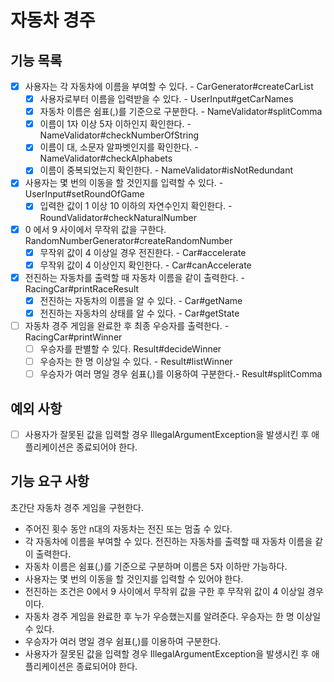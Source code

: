 # 자동차 경주
## 기능 목록
- [x] 사용자는 각 자동차에 이름을 부여할 수 있다. - CarGenerator#createCarList
  - [x] 사용자로부터 이름을 입력받을 수 있다. - UserInput#getCarNames
  - [x] 자동차 이름은 쉼표(,)를 기준으로 구분한다. - NameValidator#splitComma
  - [x] 이름이 1자 이상 5자 이하인지 확인한다. - NameValidator#checkNumberOfString
  - [x] 이름이 대, 소문자 알파벳인지를 확인한다. - NameValidator#checkAlphabets
  - [x] 이름이 중복되었는지 확인한다. - NameValidator#isNotRedundant
- [x] 사용자는 몇 번의 이동을 할 것인지를 입력할 수 있다. - UserInput#setRoundOfGame
  - [x] 입력한 값이 1 이상 10 이하의 자연수인지 확인한다. - RoundValidator#checkNaturalNumber
- [x] 0 에서 9 사이에서 무작위 값을 구한다. RandomNumberGenerator#createRandomNumber
  - [x] 무작위 값이 4 이상일 경우 전진한다. - Car#accelerate
  - [x] 무작위 값이 4 이상인지 확인한다. - Car#canAccelerate
- [x] 전진하는 자동차를 출력할 때 자동차 이름을 같이 출력한다. - RacingCar#printRaceResult
  - [x] 전진하는 자동차의 이름을 알 수 있다. - Car#getName
  - [x] 전진하는 자동차의 상태를 알 수 있다. - Car#getState
- [ ] 자동차 경주 게임을 완료한 후 최종 우승자를 출력한다. - RacingCar#printWinner
  - [ ] 우승자를 판별할 수 있다. Result#decideWinner 
  - [ ] 우승자는 한 명 이상일 수 있다. - Result#listWinner
  - [ ] 우승자가 여러 명일 경우 쉼표(,)를 이용하여 구분한다.- Result#splitComma

## 예외 사항
- [ ] 사용자가 잘못된 값을 입력할 경우 IllegalArgumentException을 발생시킨 후 애플리케이션은 종료되어야 한다.


## 기능 요구 사항
초간단 자동차 경주 게임을 구현한다.

- 주어진 횟수 동안 n대의 자동차는 전진 또는 멈출 수 있다.
- 각 자동차에 이름을 부여할 수 있다. 전진하는 자동차를 출력할 때 자동차 이름을 같이 출력한다.
- 자동차 이름은 쉼표(,)를 기준으로 구분하며 이름은 5자 이하만 가능하다.
- 사용자는 몇 번의 이동을 할 것인지를 입력할 수 있어야 한다.
- 전진하는 조건은 0에서 9 사이에서 무작위 값을 구한 후 무작위 값이 4 이상일 경우이다.
- 자동차 경주 게임을 완료한 후 누가 우승했는지를 알려준다. 우승자는 한 명 이상일 수 있다.
- 우승자가 여러 명일 경우 쉼표(,)를 이용하여 구분한다.
- 사용자가 잘못된 값을 입력할 경우 IllegalArgumentException을 발생시킨 후 애플리케이션은 종료되어야 한다.